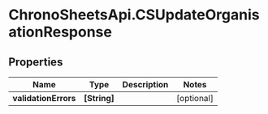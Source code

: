 # ChronoSheetsApi.CSUpdateOrganisationResponse

## Properties
Name | Type | Description | Notes
------------ | ------------- | ------------- | -------------
**validationErrors** | **[String]** |  | [optional] 


